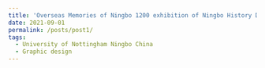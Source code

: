 ```yaml
---
title: 'Overseas Memories of Ningbo 1200 exhibition of Ningbo History Digital Humanities Project'
date: 2021-09-01
permalink: /posts/post1/
tags:
  - University of Nottingham Ningbo China
  - Graphic design
---
```



